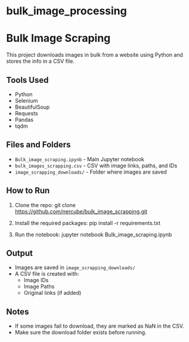# bulk_image_processing
# Bulk Image Scraping

This project downloads images in bulk from a website using Python and stores the info in a CSV file.

## Tools Used
- Python
- Selenium
- BeautifulSoup
- Requests
- Pandas
- tqdm

## Files and Folders
- `Bulk_image_scraping.ipynb` - Main Jupyter notebook
- `bulk_images_scrapping.csv` - CSV with image links, paths, and IDs
- `image_scrapping_downloads/` - Folder where images are saved

## How to Run
1. Clone the repo:
   git clone https://github.com/nercube/bulk_image_scrapping.git

2. Install the required packages:
   pip install -r requirements.txt

3. Run the notebook:
   jupyter notebook Bulk_image_scraping.ipynb

## Output
- Images are saved in `image_scrapping_downloads/`
- A CSV file is created with:
  - Image IDs
  - Image Paths
  - Original links (if added)

## Notes
- If some images fail to download, they are marked as NaN in the CSV.
- Make sure the download folder exists before running.
